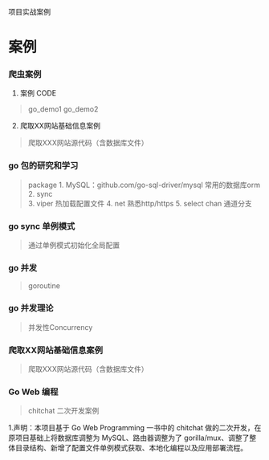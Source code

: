
项目实战案例

# 案例

### 爬虫案例 

 1. 案例 CODE 

   > go_demo1
   > go_demo2
  
 2. 爬取XX网站基础信息案例

   > 爬取XXX网站源代码（含数据库文件）

### go 包的研究和学习

   > package
      1. MySQL：github.com/go-sql-driver/mysql  常用的数据库orm
      2. sync  
      3. viper 热加载配置文件
      4. net  熟悉http/https
      5. select  chan 通道分支
      
       

### go sync 单例模式

   > 通过单例模式初始化全局配置

### go 并发 

   > goroutine

### go 并发理论

   > 并发性Concurrency

### 爬取XX网站基础信息案例 

   > 爬取XXX网站源代码（含数据库文件）

### Go Web 编程

   > chitchat 二次开发案例

   1.声明：本项目基于 Go Web Programming 一书中的 chitchat 做的二次开发，在原项目基础上将数据库调整为 MySQL、路由器调整为了 gorilla/mux、调整了整体目录结构、新增了配置文件单例模式获取、本地化编程以及应用部署流程。   

